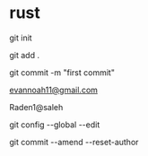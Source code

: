 # rust

git init

git add .

git commit -m "first commit"

evannoah11@gmail.com

Raden1@saleh

git config --global --edit

git commit --amend --reset-author